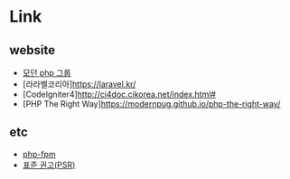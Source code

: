 # Link

## website

- [모던 php 그룹](https://modernpug.org/)
- [라라벨코리아]https://laravel.kr/
- [CodeIgniter4]http://ci4doc.cikorea.net/index.html#
- [PHP The Right Way]https://modernpug.github.io/php-the-right-way/

## etc

- [php-fpm](https://seunguklee.github.io/2017/11/03/php-fpm/)
- [표준 권고(PSR)](https://www.lesstif.com/pages/viewpage.action?pageId=24445325)
